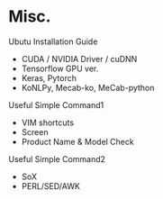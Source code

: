 # Misc.

Ubutu Installation Guide 
   - CUDA / NVIDIA Driver / cuDNN
   - Tensorflow GPU ver.
   - Keras, Pytorch 
   - KoNLPy, Mecab-ko, MeCab-python
   
Useful Simple Command1
  - VIM shortcuts
  - Screen
  - Product Name & Model Check
  
Useful Simple Command2  
  - SoX
  - PERL/SED/AWK
